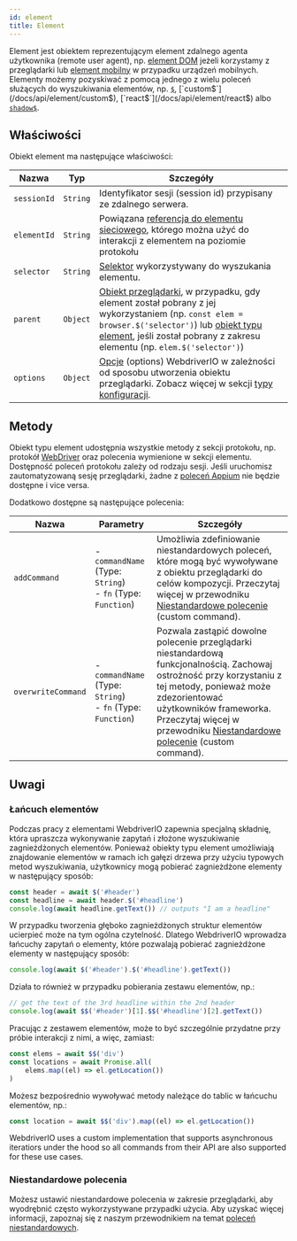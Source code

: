 ```yaml
---
id: element
title: Element
---
```


Element jest obiektem reprezentującym element zdalnego agenta użytkownika (remote user agent), np. [element DOM](https://developer.mozilla.org/en-US/docs/Web/API/Element) jeżeli korzystamy z przeglądarki lub [element mobilny](https://developer.apple.com/documentation/swift/sequence/element) w przypadku urządzeń mobilnych. Elementy możemy pozyskiwać z pomocą jednego z wielu poleceń służących do wyszukiwania elementów, np. [`$`](/docs/api/element/$), [`custom$`](/docs/api/element/custom$), [`react$`](/docs/api/element/react$) albo [`shadow$`](/docs/api/element/shadow$).

## Właściwości

Obiekt element ma następujące właściwości:

| Nazwa       | Typ      | Szczegóły                                                                                                                                                                                                                                                          |
| ----------- | -------- | ------------------------------------------------------------------------------------------------------------------------------------------------------------------------------------------------------------------------------------------------------------------ |
| `sessionId` | `String` | Identyfikator sesji (session id) przypisany ze zdalnego serwera.                                                                                                                                                                                                   |
| `elementId` | `String` | Powiązana [referencja do elementu sieciowego](https://w3c.github.io/webdriver/#elements), którego można użyć do interakcji z elementem na poziomie protokołu                                                                                                       |
| `selector`  | `String` | [Selektor](/docs/selectors) wykorzystywany do wyszukania elementu.                                                                                                                                                                                                 |
| `parent`    | `Object` | [Obiekt przeglądarki](browser), w przypadku, gdy element został pobrany z jej wykorzystaniem (np. `const elem = browser.$('selector')`) lub [obiekt typu element](element), jeśli został pobrany z zakresu elementu (np. `elem.$('selector')`) |
| `options`   | `Object` | [Opcje](../configuration) (options) WebdriverIO w zależności od sposobu utworzenia obiektu przeglądarki. Zobacz więcej w sekcji [typy konfiguracji](../setuptypes).                                                                                          |

## Metody

Obiekt typu element udostępnia wszystkie metody z sekcji protokołu, np. protokół [WebDriver](/docs/api/webdriver) oraz polecenia wymienione w sekcji elementu. Dostępność poleceń protokołu zależy od rodzaju sesji. Jeśli uruchomisz zautomatyzowaną sesję przeglądarki, żadne z [poleceń Appium](../appium) nie będzie dostępne i vice versa.

Dodatkowo dostępne są następujące polecenia:

| Nazwa              | Parametry                                                             | Szczegóły                                                                                                                                                                                                                                                                                                                |
| ------------------ | --------------------------------------------------------------------- | ------------------------------------------------------------------------------------------------------------------------------------------------------------------------------------------------------------------------------------------------------------------------------------------------------------------------ |
| `addCommand`       | - `commandName` (Type: `String`)<br />- `fn` (Type: `Function`) | Umożliwia zdefiniowanie niestandardowych poleceń, które mogą być wywoływane z obiektu przeglądarki do celów kompozycji. Przeczytaj więcej w przewodniku [Niestandardowe polecenie](../customcommands) (custom command).                                                                                               |
| `overwriteCommand` | - `commandName` (Type: `String`)<br />- `fn` (Type: `Function`) | Pozwala zastąpić dowolne polecenie przeglądarki niestandardową funkcjonalnością. Zachowaj ostrożność przy korzystaniu z tej metody, ponieważ może zdezorientować użytkowników frameworka. Przeczytaj więcej w przewodniku [Niestandardowe polecenie](/docs/customcommands#overwriting-native-commands) (custom command). |

## Uwagi

### Łańcuch elementów

Podczas pracy z elementami WebdriverIO zapewnia specjalną składnię, która upraszcza wykonywanie zapytań i złożone wyszukiwanie zagnieżdżonych elementów. Ponieważ obiekty typu element umożliwiają znajdowanie elementów w ramach ich gałęzi drzewa przy użyciu typowych metod wyszukiwania, użytkownicy mogą pobierać zagnieżdżone elementy w następujący sposób:

```js
const header = await $('#header')
const headline = await header.$('#headline')
console.log(await headline.getText()) // outputs "I am a headline"
```

W przypadku tworzenia głęboko zagnieżdżonych struktur elementów ucierpieć może na tym ogólna czytelność. Dlatego WebdriverIO wprowadza łańcuchy zapytań o elementy, które pozwalają pobierać zagnieżdżone elementy w następujący sposób:

```js
console.log(await $('#header').$('#headline').getText())
```

Działa to również w przypadku pobierania zestawu elementów, np.:

```js
// get the text of the 3rd headline within the 2nd header
console.log(await $$('#header')[1].$$('#headline')[2].getText())
```

Pracując z zestawem elementów, może to być szczególnie przydatne przy próbie interakcji z nimi, a więc, zamiast:

```js
const elems = await $$('div')
const locations = await Promise.all(
    elems.map((el) => el.getLocation())
)
```

Możesz bezpośrednio wywoływać metody należące do tablic w łańcuchu elementów, np.:

```js
const location = await $$('div').map((el) => el.getLocation())
```

WebdriverIO uses a custom implementation that supports asynchronous iteratiors under the hood so all commands from their API are also supported for these use cases.

### Niestandardowe polecenia

Możesz ustawić niestandardowe polecenia w zakresie przeglądarki, aby wyodrębnić często wykorzystywane przypadki użycia. Aby uzyskać więcej informacji, zapoznaj się z naszym przewodnikiem na temat [poleceń niestandardowych](/docs/customcommands#adding-custom-commands).
